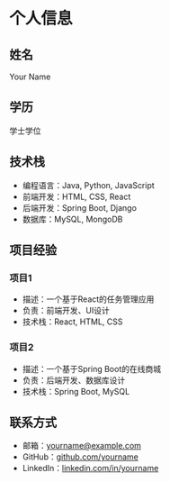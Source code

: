 # 个人信息

## 姓名
Your Name

## 学历
学士学位

## 技术栈
- 编程语言：Java, Python, JavaScript
- 前端开发：HTML, CSS, React
- 后端开发：Spring Boot, Django
- 数据库：MySQL, MongoDB

## 项目经验
### 项目1
- 描述：一个基于React的任务管理应用
- 负责：前端开发、UI设计
- 技术栈：React, HTML, CSS

### 项目2
- 描述：一个基于Spring Boot的在线商城
- 负责：后端开发、数据库设计
- 技术栈：Spring Boot, MySQL

## 联系方式
- 邮箱：yourname@example.com
- GitHub：[github.com/yourname](https://github.com/yourname)
- LinkedIn：[linkedin.com/in/yourname](https://linkedin.com/in/yourname)
